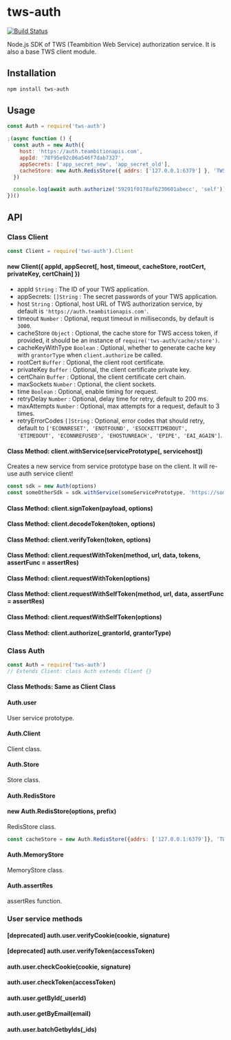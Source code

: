 # tws-auth

[![Build Status](https://travis-ci.org/teambition/tws-auth.svg?branch=master)](https://travis-ci.org/teambition/tws-auth)

Node.js SDK of TWS (Teambition Web Service) authorization service. It is also a base TWS client module.

## Installation

```bash
npm install tws-auth
```

## Usage

```js
const Auth = require('tws-auth')

;(async function () {
  const auth = new Auth({
    host: 'https://auth.teambitionapis.com',
    appId: '78f95e92c06a546f7dab7327',
    appSecrets: ['app_secret_new', 'app_secret_old'],
    cacheStore: new Auth.RedisStore({ addrs: ['127.0.0.1:6379'] }, 'TWS_AUTH')
  })

  console.log(await auth.authorize('59291f0178af6230601abecc', 'self'))
})()
```

## API

### Class Client

```js
const Client = require('tws-auth').Client
```

#### new Client({ appId, appSecret[, host, timeout, cacheStore, rootCert, privateKey, certChain] })

- appId `String` : The ID of your TWS application.
- appSecrets: `[]String` : The secret passwords of your TWS application.
- host `String` : Optional, host URL of TWS authorization service, by default is `'https://auth.teambitionapis.com'`.
- timeout `Number` : Optional, requst timeout in milliseconds, by default is `3000`.
- cacheStore `Object` : Optional, the cache store for TWS access token, if provided, it should be an instance of `require('tws-auth/cache/store')`.
- cacheKeyWithType `Boolean` : Optional, whether to generate cache key with `grantorType` when `client.authorize` be called.
- rootCert `Buffer` : Optional, the client root certificate.
- privateKey `Buffer` : Optional, the client certificate private key.
- certChain `Buffer` : Optional, the client certificate cert chain.
- maxSockets `Number` : Optional, the client sockets.
- time `Boolean` : Optional, enable timing for request.
- retryDelay `Number` : Optional, delay time for retry, default to 200 ms.
- maxAttempts `Number` : Optional, max attempts for a request, default to 3 times.
- retryErrorCodes `[]String` : Optional, error codes that should retry, default to `['ECONNRESET', 'ENOTFOUND', 'ESOCKETTIMEDOUT', 'ETIMEDOUT', 'ECONNREFUSED', 'EHOSTUNREACH', 'EPIPE', 'EAI_AGAIN']`.

#### Class Method: client.withService(servicePrototype[, servicehost])
Creates a new service from service prototype base on the client. It will re-use auth service client!

```js
const sdk = new Auth(options)
const someOtherSdk = sdk.withService(someServicePrototype, 'https://some-tws-apis.com')
```

#### Class Method: client.signToken(payload, options)

#### Class Method: client.decodeToken(token, options)

#### Class Method: client.verifyToken(token, options)

#### Class Method: client.requestWithToken(method, url, data, tokens, assertFunc = assertRes)

#### Class Method: client.requestWithToken(options)

#### Class Method: client.requestWithSelfToken(method, url, data, assertFunc = assertRes)

#### Class Method: client.requestWithSelfToken(options)

#### Class Method: client.authorize(_grantorId, grantorType)

### Class Auth

```js
const Auth = require('tws-auth')
// Extends Client: class Auth extends Client {}
```

#### Class Methods: Same as Client Class

#### Auth.user

User service prototype.

#### Auth.Client

Client class.

#### Auth.Store

Store class.

#### Auth.RedisStore

#### new Auth.RedisStore(options, prefix)

RedisStore class.

```js
const cacheStore = new Auth.RedisStore({addrs: ['127.0.0.1:6379']}, 'TWS_AUTH')
```

#### Auth.MemoryStore

MemoryStore class.

#### Auth.assertRes

assertRes function.

### User service methods

#### [deprecated] auth.user.verifyCookie(cookie, signature)

#### [deprecated] auth.user.verifyToken(accessToken)

#### auth.user.checkCookie(cookie, signature)

#### auth.user.checkToken(accessToken)

#### auth.user.getById(_userId)

#### auth.user.getByEmail(email)

#### auth.user.batchGetbyIds(_ids)
